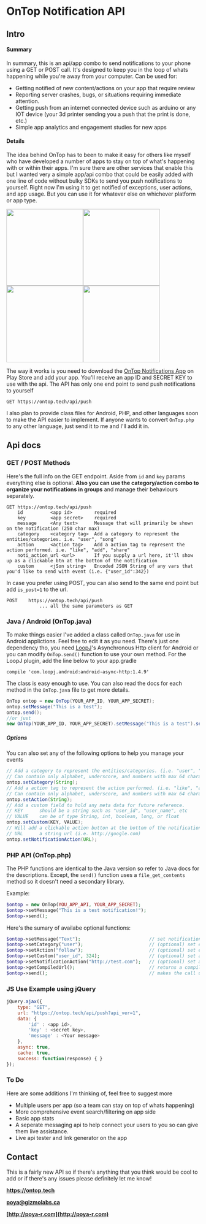# OnTop Notification API
## Intro
#### Summary
In summary, this is an api/app combo to send notifications to your phone using a GET or POST call. It's designed to keep you in the loop of whats happening while you're away from your computer.
Can be used for:
- Getting notified of new content/actions on your app that require review
- Reporting server crashes, bugs, or situations requiring immediate attention.
- Getting push from an internet connected device such as arduino or any IOT device (your 3d printer sending you a push that the print is done, etc.)
- Simple app analytics and engagement studies for new apps

#### Details
The idea behind OnTop has to been to make it easy for others like myself who have developed a number of apps to stay on top of what's happening with or within their apps. I'm sure there are other services that enable this but I wanted very a simple app/api combo that could be easily added with one line of code without bulky SDKs to send you push notifications to yourself. Right now I'm using it to get notified of exceptions, user actions, and app usage. But you can use it for whatever else on whichever platform or app type. 

<img src="https://ontop.tech/img/Screenshot4.jpg" width="200" /><img src="https://ontop.tech/img/Screenshot3.jpg" width="200" /><img src="https://ontop.tech/img/Screenshot1.jpg" width="200" /><img src="https://ontop.tech/img/Screenshot5.jpg" width="200" />


The way it works is you need to download the [OnTop Notifications App][playstorelink] on Play Store and add your app. You'll receive an app ID and SECRET KEY to use with the api.
The API has only one end point to send push notifications to yourself
```
GET https://ontop.tech/api/push
```
I also plan to provide class files for Android, PHP, and other languages soon to make the API easier to implement. If anyone wants to convert `OnTop.php` to any other language, just send it to me and I'll add it in.

## Api docs
### GET / POST Methods
Here's the full info on the GET endpoint. Aside from `id` and `key` params everything else is optional. **Also you can use the category/action combo to organize your notifications in groups** and manage their behaviours separately.
```
GET https://ontop.tech/api/push
    id          <app id>        required
    key         <app secret>    required
    message     <Any text>      Message that will primarily be shown on the notification (250 char max)
    category    <category tag>  Add a category to represent the entities/categories. i.e. "user", "song"
    action      <action tag>    Add a action tag to represent the action performed. i.e. "like", "add", "share"
    noti_action_url <url>       If you supply a url here, it'll show up as a clickable btn at the bottom of the notification
    custom      <jSon string>   Encoded JSON String of any vars that you'd like to send with event (i.e. {"user_id":342})
```
In case you prefer using POST, you can also send to the same end point but add `is_post=1` to the url.
```
POST    https://ontop.tech/api/push
            ... all the same parameters as GET
```

### Java / Android (OnTop.java)
To make things easier I've added a class called `OnTop.java` for use in Android applictions. Feel free to edit it as you need.
There's just one dependency tho, you need [LoopJ](http://loopj.com/android-async-http/)'s Asynchronous Http client for Android or you can modify `OnTop.send()` function to use your own method.
For the LoopJ plugin, add the line below to your app.gradle
```
compile 'com.loopj.android:android-async-http:1.4.9'
```
The class is easy enough to use. You can also read the docs for each method in the `OnTop.java` file to get more details.
```java
OnTop ontop = new OnTop(YOUR_APP_ID, YOUR_APP_SECRET);
ontop.setMessage("This is a test");
ontop.send();
//or just
new OnTop(YOUR_APP_ID, YOUR_APP_SECRET).setMessage("This is a test").send();
```
##### Options
You can also set any of the following options to help you manage your events
```Java
// Add a category to represent the entities/categories. (i.e. "user", "song")
// Can contain only alphabet, underscore, and numbers with max 64 characters.
ontop.setCategory(String);
// Add a action tag to represent the action performed. (i.e. "like", "add", "share")
// Can contain only alphabet, underscore, and numbers with max 64 characters.
ontop.setAction(String);
// Add a custom field to hold any meta data for future reference.
// KEY      should be a string such as "user_id", "user_name", etc
// VALUE    can be of type String, int, boolean, long, or float
ontop.setCustom(KEY, VALUE);
// Will add a clickable action button at the bottom of the notification  that'll take you to this url.
// URL      a string url (i.e. http://google.com)
ontop.setNotificationAction(URL);
```

### PHP API (OnTop.php)
The PHP functions are identical to the Java version so refer to Java docs for the descriptions. Except, the `send()` function uses a `file_get_contents` method so it doesn't need a secondary library.

Example:
```php
$ontop = new OnTop(YOU_APP_API, YOUR_APP_SECRET);
$ontop->setMessage("This is a test notification!");
$ontop->send();
```
Here's the sumary of availabe optional functions:
```php
$ontop->setMessage("Text");                         // set notification msg
$ontop->setCategory("user");                        // (optional) set event category
$ontop->setAction("follow");                        // (optional) set event action
$ontop->setCustom("user_id", 324);                  // (optional) set a custom key-value pair
$ontop->setNotificationAction("http://test.com");   // (optional) set a URL as an action button on the notification
$ontop->getCompiledUrl();                           // returns a compiled GET url that can be used in the browser
$ontop->send();                                     // makes the call using POST method
```

### JS Use Example using jQuery
```js
jQuery.ajax({
    type: "GET", 
    url: "https://ontop.tech/api/push?api_ver=1", 
    data: { 
        'id' : <app id>, 
        'key' : <secret key>, 
        'message' : <Your message> 
    }, 
    async: true, 
    cache: true, 
    success: function(response) { } 
});
```

### To Do
Here are some additions I'm thinking of, feel free to suggest more
* Multiple users per app (so a team can stay on top of whats happening)
* More comprehensive event search/filtering on app side
* Basic app stats
* A seperate messaging api to help connect your users to you so can give them live assistance.
* Live api tester and link generator on the app

## Contact
This is a fairly new API so if there's anything that you think would be cool to add or if there's any issues please definitely let me know!

**https://ontop.tech**

**poya@gizmolabs.ca** 

**[http://poya-r.com](http://poya-r.com)**


[playstorelink]: https://play.google.com/store/apps/details?id=com.poya.ontop

